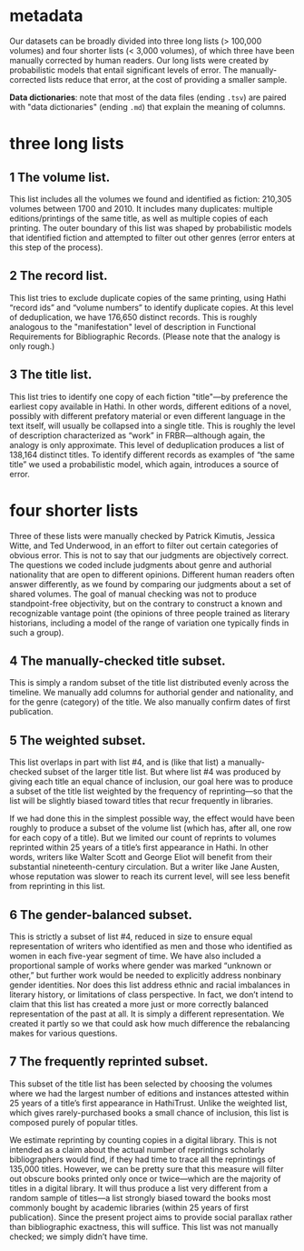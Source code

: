 metadata
=========

Our datasets can be broadly divided into three long lists (> 100,000 volumes) and four shorter lists (< 3,000 volumes), of which three have been manually corrected by human readers. Our long lists were created by probabilistic models that entail significant levels of error. The manually-corrected lists reduce that error, at the cost of providing a smaller sample.

**Data dictionaries**: note that most of the data files (ending ```.tsv```) are paired with "data dictionaries"
 (ending ```.md```) that explain the meaning of columns.


three long lists
=================

1  The volume list.
--------------------

This list includes all the volumes we found and identified as fiction: 210,305 volumes between 1700 and 2010. It includes many duplicates: multiple editions/printings of the same title, as well as multiple copies of each printing. The outer boundary of this list was shaped by probabilistic models that identified fiction and attempted to filter out other genres (error enters at this step of the process).

2  The record list.
--------------------

This list tries to exclude duplicate copies of the same printing, using Hathi “record ids” and “volume numbers” to identify duplicate copies. At this level of deduplication, we have 176,650 distinct records. This is roughly analogous to the "manifestation" level of description in Functional Requirements for Bibliographic Records.   (Please note that the analogy is only rough.)

3  The title list.
-------------------

This list tries to identify one copy of each fiction "title"—by preference the earliest copy available in Hathi. In other words, different editions of a novel, possibly with different prefatory material or even different language in the text itself, will usually be collapsed into a single title. This is roughly the level of description characterized as “work” in FRBR—although again, the analogy is only approximate. This level of deduplication produces a list of 138,164 distinct titles. To identify different records as examples of “the same title” we used a probabilistic model, which again, introduces a source of error.

four shorter lists
===================

Three of these lists were manually checked by Patrick Kimutis, Jessica Witte, and Ted Underwood, in an effort to filter out certain categories of obvious error. This is not to say that our judgments are objectively correct. The questions we coded include judgments about genre and authorial nationality that are open to different opinions. Different human readers often answer differently, as we found by comparing our judgments about a set of shared volumes. The goal of manual checking was not to produce standpoint-free objectivity, but on the contrary to construct a known and recognizable vantage point (the opinions of three people trained as literary historians, including a model of the range of variation one typically finds in such a group).

4  The manually-checked title subset.
-------------------------------------

This is simply a random subset of the title list distributed evenly across the timeline. We manually add columns for authorial gender and nationality, and for the genre (category) of the title. We also manually confirm dates of first publication.

5  The weighted subset.
------------------------

This list overlaps in part with list #4, and is (like that list) a manually-checked subset of the larger title list. But where list #4 was produced by giving each title an equal chance of inclusion, our goal here was to produce a subset of the title list weighted by the frequency of reprinting—so that the list will be slightly biased toward titles that recur frequently in libraries.

If we had done this in the simplest possible way, the effect would have been roughly to produce a subset of the volume list (which has, after all, one row for each copy of a title). But we limited our count of reprints to volumes reprinted within 25 years of a title’s first appearance in Hathi. In other words, writers like Walter Scott and George Eliot will benefit from their substantial nineteenth-century circulation. But a writer like Jane Austen, whose reputation was slower to reach its current level, will see less benefit from reprinting in this list.

6  The gender-balanced subset.
-------------------------------

This is strictly a subset of list #4, reduced in size to ensure equal representation of writers who identified as men and those who identified as women in each five-year segment of time. We have also included a proportional sample of works where gender was marked “unknown or other,” but further work would be needed to explicitly address nonbinary gender identities. Nor does this list address ethnic and racial imbalances in literary history, or limitations of class perspective. In fact, we don’t intend to claim that this list has created a more just or more correctly balanced representation of the past at all. It is simply a different representation. We created it partly so we that could ask how much difference the rebalancing makes for various questions.

7  The frequently reprinted subset.
-------------------------------------

This subset of the title list has been selected by choosing the volumes where we had the largest number of editions and instances attested within 25 years of a title’s first appearance in HathiTrust. Unlike the weighted list, which gives rarely-purchased books a small chance of inclusion, this list is composed purely of popular titles.

We estimate reprinting by counting copies in a digital library. This is not intended as a claim about the actual number of reprintings scholarly bibliographers would find, if they had time to trace all the reprintings of 135,000 titles. However, we can be pretty sure that this measure will filter out obscure books printed only once or twice—which are the majority of titles in a digital library. It will thus produce a list very different from a random sample of titles—a list strongly biased toward the books most commonly bought by academic libraries (within 25 years of first publication). Since the present project aims to provide social parallax rather than bibliographic exactness, this will suffice. This list was not manually checked; we simply didn’t have time.


